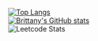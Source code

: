 <!---
- 👋 Hi, I’m Brittany
- 👀 I’m interested in Full Stack Software Development
- 🌱 I’m currently learning Full Stack Software Architecture
- 💞️ I’m looking to collaborate on ...
- 📫 How to reach me ...
--->

<!---
TinninBrittany/TinninBrittany is a ✨ special ✨ repository because its `README.md` (this file) appears on your GitHub profile.
You can click the Preview link to take a look at your changes.
--->

[![Top Langs](https://github-readme-stats.vercel.app/api/top-langs/?username=TinninBrittany&layout=compact)](https://github.com/anuraghazra/github-readme-stats)<br/>
[![Brittany's GitHub stats](https://github-readme-stats.vercel.app/api?username=TinninBrittany)](https://github.com/anuraghazra/github-readme-stats)<br/>
![Leetcode Stats](https://leetcode.card.workers.dev/?username=btinnin&theme=wtf)
